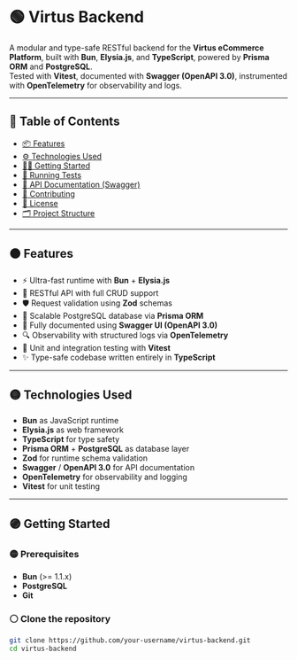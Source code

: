# 🟢 Virtus Backend

A modular and type-safe RESTful backend for the **Virtus eCommerce Platform**, built with **Bun**, **Elysia.js**, and **TypeScript**, powered by **Prisma ORM** and **PostgreSQL**.  
Tested with **Vitest**, documented with **Swagger (OpenAPI 3.0)**, instrumented with **OpenTelemetry** for observability and logs.

---

## 🔵 Table of Contents

- [📦 Features](#-features)
- [⚙️ Technologies Used](#️-technologies-used)
- [🧑‍💼 Getting Started](#-getting-started)
- [🧪 Running Tests](#-running-tests)
- [📘 API Documentation (Swagger)](#-api-documentation-swagger)
- [🤝 Contributing](#-contributing)
- [📄 License](#-license)
- [🗂️ Project Structure](#️-project-structure)

---

## 🟠 Features

- ⚡️ Ultra-fast runtime with **Bun** + **Elysia.js**
- 🔄 RESTful API with full CRUD support
- 🛡️ Request validation using **Zod** schemas
- 🧠 Scalable PostgreSQL database via **Prisma ORM**
- 📄 Fully documented using **Swagger UI (OpenAPI 3.0)**
- 🔍 Observability with structured logs via **OpenTelemetry**
- 🧪 Unit and integration testing with **Vitest**
- ✨ Type-safe codebase written entirely in **TypeScript**

---

## 🟡 Technologies Used

- **Bun** as JavaScript runtime
- **Elysia.js** as web framework
- **TypeScript** for type safety
- **Prisma ORM** + **PostgreSQL** as database layer
- **Zod** for runtime schema validation
- **Swagger** / **OpenAPI 3.0** for API documentation
- **OpenTelemetry** for observability and logging
- **Vitest** for unit testing

---

## 🟣 Getting Started

### 🟡 Prerequisites

- **Bun** (>= 1.1.x)
- **PostgreSQL**
- **Git**

### ⚪ Clone the repository

```bash
git clone https://github.com/your-username/virtus-backend.git
cd virtus-backend
```
